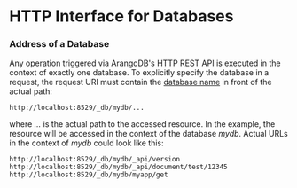 HTTP Interface for Databases
============================

### Address of a Database

Any operation triggered via ArangoDB's HTTP REST API is executed in the context of exactly
one database. To explicitly specify the database in a request, the request URI must contain
the [database name](../../Manual/Appendix/Glossary.html#database-name) in front of the actual path:

    http://localhost:8529/_db/mydb/...

where *...* is the actual path to the accessed resource. In the example, the resource will be
accessed in the context of the database *mydb*. Actual URLs in the context of *mydb* could look
like this:

    http://localhost:8529/_db/mydb/_api/version
    http://localhost:8529/_db/mydb/_api/document/test/12345
    http://localhost:8529/_db/mydb/myapp/get


